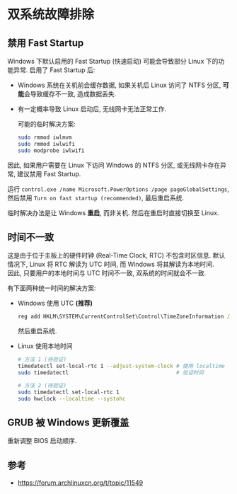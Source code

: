 # 双系统故障排除

## 禁用 Fast Startup

Windows 下默认启用的 Fast Startup (快速启动) 可能会导致部分 Linux 下的功能异常. 启用了 Fast Startup 后:

- Windows 系统在关机前会缓存数据, 如果关机后 Linux 访问了 NTFS 分区, **可能**会导致缓存不一致, 造成数据丢失.  
- 有一定概率导致 Linux 启动后, 无线网卡无法正常工作.

    可能的临时解决方案:

    ```sh
    sudo rmmod iwlmvm
    sudo rmmod iwlwifi
    sudo modprobe iwlwifi
    ```

因此, 如果用户需要在 Linux 下访问 Windows 的 NTFS 分区, 或无线网卡存在异常, 建议禁用 Fast Startup.

运行 `control.exe /name Microsoft.PowerOptions /page pageGlobalSettings`, 然后禁用 `Turn on fast startup (recommended)`, 最后重启系统.

临时解决办法是让 Windows **重启**, 而非关机. 然后在重启时直接切换至 Linux.

## 时间不一致

这是由于位于主板上的硬件时钟 (Real-Time Clock, RTC) 不包含时区信息. 默认情况下, Linux 将 RTC 解读为 UTC 时间, 而 Windows 将其解读为本地时间.  
因此, 只要用户的本地时间与 UTC 时间不一致, 双系统的时间就会不一致.

有下面两种统一时间的解决方案:

- Windows 使用 UTC **(推荐)**

    ```bat
    reg add HKLM\SYSTEM\CurrentControlSet\Control\TimeZoneInformation /v RealTimeIsUniversal /t REG_DWORD /d 1
    ```

    然后重启系统.  

- Linux 使用本地时间
  
    ```sh
    # 方法 1 (待验证)
    timedatectl set-local-rtc 1 --adjust-system-clock # 使用 localtime
    sudo timedatectl                                  # 验证时间

    # 方法 2 (待验证)
    sudo timedatectl set-local-rtc 1
    sudo hwclock --localtime --systohc
    ```

## GRUB 被 Windows 更新覆盖

重新调整 BIOS 启动顺序.

## 参考

- <https://forum.archlinuxcn.org/t/topic/11549>
